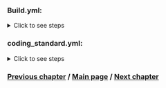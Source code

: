 ### Build.yml:
<details>
   <summary>Click to see steps</summary>

   1. Setup PHP
      <details>
         <summary>Click for code</summary>
   
      ```YML
           -
              name: Setup PHP
              uses: shivammathur/setup-php@v2
              with:
                php-version: "${{ matrix.php }}"
                extensions: intl
                tools: flex, symfony
                coverage: none
      ```
      </details>
   
   2. Setup Node
      <details>
         <summary>Click for code</summary>
   
      ```YML
          -
            name: Setup Node
            uses: actions/setup-node@v4
            with:
              node-version: "${{ matrix.node }}"
      ```
      </details>
   
   3. Shutdown default MySQL
       <details>
         <summary>Click for code</summary>
   
      ```YML
          -
            name: Shutdown default MySQL
            run: sudo service mysql stop
      ```
      </details>
   
   4. Setup MySQL
      <details>
         <summary>Click for code</summary>
   
      ```YML
          -
            name: Setup MySQL
            uses: mirromutth/mysql-action@v1.1
            with:
              mysql version: "${{ matrix.mysql }}"
              mysql root password: "root"
      ```
      </details>
   
   5. Output PHP version for Symfony CLI
      <details>
         <summary>Click for code</summary>
   
      ```YML
          -
            name: Output PHP version for Symfony CLI
            run: php -v | head -n 1 | awk '{ print $2 }' > .php-version
      ```
      </details>

   6. Install certificates
      <details>
         <summary>Click for code</summary>
   
      ```YML
          -
            name: Install certificates
            run: symfony server:ca:install
      ```
      </details>
   
   7. Run Chrome Headless
      <details>
         <summary>Click for code</summary>
   
      ```YML
         -
            name: Run Chrome Headless
            run: google-chrome-stable --enable-automation --disable-background-networking --no-default-browser-check --no-first-run --disable-popup-blocking --disable-default-apps --allow-insecure-localhost --disable-translate --disable-extensions --no-sandbox --enable-features=Metal --headless --remote-debugging-port=9222 --window-size=2880,1800 --proxy-server='direct://' --proxy-bypass-list='*' http://127.0.0.1 > /dev/null 2>&1 &
      ```
      </details>
   
   8. Run webserver
      <details>
         <summary>Click for code</summary>
   
      ```YML
          -
            name: Run webserver
            run: (cd tests/Application && symfony server:start --port=8080 --dir=public --daemon)
      ```
      </details>

   9. Get Composer cache directory
      <details>
         <summary>Click for code</summary>
   
      ```YML
           -
             name: Get Composer cache directory
             id: composer-cache
             run: echo "dir=$(composer config cache-files-dir)" >> $GITHUB_OUTPUT
      ```
      </details>
   
   10. Cache Composer
       <details>
          <summary>Click for code</summary>
   
       ```YML
           -
             name: Cache Composer
             uses: actions/cache@v4
             with:
               path: ${{ steps.composer-cache.outputs.dir }}
               key: ${{ runner.os }}-php-${{ matrix.php }}-composer-${{ hashFiles('**/composer.json **/composer.lock') }}
               restore-keys: |
                  ${{ runner.os }}-php-${{ matrix.php }}-composer-
       ```
       </details>
   
   11. Restrict Sylius version
       <details>
          <summary>Click for code</summary>
   
       ```YML
           -
             name: Restrict Sylius version
             if: matrix.sylius != ''
             run: composer require "sylius/sylius:${{ matrix.sylius }}" --no-update --no-scripts --no-interaction
   
       ```
       </details>
   
   12. Install PHP dependencies
       <details>
          <summary>Click for code</summary>
   
       ```YML
           -
             name: Install PHP dependencies
             run: composer install --no-interaction
             env:
                 SYMFONY_REQUIRE: ${{ matrix.symfony }}
       ```
       </details>
   
   13. Install Behat driver
       <details>
          <summary>Click for code</summary>
   
       ```YML
           -
            name: Install Behat driver
            run: vendor/bin/bdi browser:google-chrome drivers
       ```
       </details>
   
   14. Get Yarn cache directory
       <details>
          <summary>Click for code</summary>
   
       ```YML
           -
             name: Get Yarn cache directory
             id: yarn-cache
             run: echo "dir=$(yarn cache dir)" >> $GITHUB_OUTPUT
       ```
       </details>
   
   15. Cache Yarn
       <details>
           <summary>Click for code</summary>
   
       ```YML
           -
             name: Cache Yarn
             uses: actions/cache@v4
             with:
               path: ${{ steps.yarn-cache.outputs.dir }}
               key: ${{ runner.os }}-node-${{ matrix.node }}-yarn-${{ hashFiles('**/package.json **/yarn.lock') }}
               restore-keys: |
                 ${{ runner.os }}-node-${{ matrix.node }}-yarn-
       ```
       </details>  
   
   16. Install JS dependencies
       <details>
           <summary>Click for code</summary>
   
       ```YML
           -
             name: Install JS dependencies
             run: |
               (cd tests/Application && yarn install)
       ```
       </details>  
   
   17. Prepare test application database
       <details>
           <summary>Click for code</summary>
   
       ```YML
          -
             name: Prepare test application database
             run: |
               (cd tests/Application && bin/console doctrine:database:create -vvv)
               (cd tests/Application && bin/console doctrine:migrations:migrate -n -vvv -q)
       ```
       </details>  
   
   18. Prepare test application assets
       <details>
           <summary>Click for code</summary>
   
       ```YML
           -
             name: Prepare test application assets
             run: |
               (cd tests/Application && bin/console assets:install public -vvv)
               (cd tests/Application && yarn build:prod)
       ```
       </details>  
   
   19. Prepare test application cache
       <details>
           <summary>Click for code</summary>
   
       ```YML
           -
             name: Prepare test application cache
             run: (cd tests/Application && bin/console cache:warmup -vvv)
       ```
       </details>  
   
   20. Load fixtures in test application
       <details>
           <summary>Click for code</summary>
   
       ```YML
           -
             name: Load fixtures in test application
             run: (cd tests/Application && bin/console sylius:fixtures:load -n)
       ```
       </details>  
   
   21. Validate composer.json
       <details>
           <summary>Click for code</summary>
   
       ```YML
           -
             name: Validate composer.json
             run: composer validate --ansi --strict
       ```
       </details>  
   
   22. Validate database schema
       <details>
           <summary>Click for code</summary>
   
       ```YML
           -
             name: Validate database schema
             run: (cd tests/Application && bin/console doctrine:schema:validate)
       ```
       </details>  
   
   23. Run PHPSpec
       <details>
           <summary>Click for code</summary>
   
       ```YML
           -
             name: Run PHPSpec
             run: vendor/bin/phpspec run --ansi -f progress --no-interaction
       ```
       </details>  
   
   24. Run PHPUnit
       <details>
           <summary>Click for code</summary>
   
       ```YML
          -
             name: Run PHPUnit
             run: vendor/bin/phpunit --colors=always
       ```
       </details>  
   
   25. Run Behat
       <details>
           <summary>Click for code</summary>
   
       ```YML
           -
             name: Run Behat
             run: vendor/bin/behat --colors --strict -vvv --no-interaction -f progress  || vendor/bin/behat --colors --strict -vvv --no-interaction -f progress --rerun
       ```
       </details>
   
   26. Upload Behat logs
       <details>
           <summary>Click for code</summary>
   
       ```YML
           -
             name: Upload Behat logs
             uses: actions/upload-artifact@v3
             if: failure()
             with:
               name: Behat logs
               path: etc/build/
               if-no-files-found: ignore
       ```
       </details> 
   
   27. Failed build Slack notification
       <details>
           <summary>Click for code</summary>
   
       ```YML
            -
               name: Failed build Slack notification
               uses: rtCamp/action-slack-notify@v2
               if: ${{ failure() && (GithubBuilds.ref == 'refs/heads/main' || GithubBuilds.ref == 'refs/heads/master') }}
               env:
                 SLACK_CHANNEL: ${{ secrets.FAILED_BUILD_SLACK_CHANNEL }}
                 SLACK_COLOR: ${{ job.status }}
                 SLACK_ICON: https://github.com/rtCamp.png?size=48
                 SLACK_MESSAGE: ':x:'
                 SLACK_TITLE: Failed build on ${{ GithubBuilds.event.repository.name }} repository
                 SLACK_USERNAME: ${{ secrets.FAILED_BUILD_SLACK_USERNAME }}
                 SLACK_WEBHOOK: ${{ secrets.FAILED_BUILD_SLACK_WEBHOOK }}
       ```
       </details>  
</details>

### coding_standard.yml:
<details>
   <summary>Click to see steps</summary>

1. Setup PHP
   <details>
      <summary>Click for code</summary>

   ```yaml
   - name: Setup PHP
     uses: shivammathur/setup-php@v2
     with:
       php-version: "${{ matrix.php }}"
       extensions: intl
       tools: flex, symfony
       coverage: none
   ```
   </details>

2. Get Composer cache directory
   <details>
      <summary>Click for code</summary>

   ```yaml
   - name: Get Composer cache directory
     id: composer-cache
     run: echo "::set-output name=dir::$(composer config cache-files-dir)"
   ```
   </details>

3. Cache Composer
   <details>
      <summary>Click for code</summary>

   ```yaml
   - name: Cache Composer
     uses: actions/cache@v2
     with:
       path: ${{ steps.composer-cache.outputs.dir }}
       key: ${{ runner.os }}-php-${{ matrix.php }}-composer-${{ hashFiles('**/composer.json **/composer.lock') }}
       restore-keys: |
         ${{ runner.os }}-php-${{ matrix.php }}-composer-
   ```
   </details>

4. Restrict Symfony version
   <details>
      <summary>Click for code</summary>

   ```yaml
   - name: Restrict Symfony version
     if: matrix.symfony != ''
     run: |
       composer global config --no-plugins allow-plugins.symfony/flex true
       composer global require --no-progress --no-scripts --no-plugins "symfony/flex:^1.10"
       composer config extra.symfony.require "${{ matrix.symfony }}"
   ```
   </details>

5. Restrict Sylius version
   <details>
      <summary>Click for code</summary>

   ```yaml
   - name: Restrict Sylius version
     if: matrix.sylius != ''
     run: composer require "sylius/sylius:${{ matrix.sylius }}" --no-update --no-scripts --no-interaction
   ```
   </details>

6. Install PHP dependencies
   <details>
      <summary>Click for code</summary>

   ```yaml
   - name: Install PHP dependencies
     run: composer install --no-interaction
   ```
   </details>

7. Run PHPStan in src directory
   <details>
      <summary>Click for code</summary>

   ```yaml
   - name: Run PHPStan src dir
     run: vendor/bin/phpstan analyse -c phpstan.neon -l 8 src/
   ```
   </details>

8. Run PHPStan in spec directory
   <details>
      <summary>Click for code</summary>

   ```yaml
   - name: Run PHPStan spec dir
     run: vendor/bin/phpstan analyse -c phpstan.neon -l 6 spec/
   ```
   </details>

9. Run ECS
   <details>
      <summary>Click for code</summary>

   ```yaml
   - name: Run ECS
     run: vendor/bin/ecs
   ```
   </details>

10. Failed build Slack notification
    <details>
      <summary>Click for code</summary>

    ```yaml
    - name: Failed build Slack notification
      uses: rtCamp/action-slack-notify@v2
      if: ${{ failure() && (github.ref == 'refs/heads/main' || github.ref == 'refs/heads/master') }}
      env:
        SLACK_CHANNEL: ${{ secrets.FAILED_BUILD_SLACK_CHANNEL }}
        SLACK_COLOR: ${{ job.status }}
        SLACK_ICON: https://github.com/rtCamp.png?size=48
        SLACK_MESSAGE: ':x:'
        SLACK_TITLE: Failed build on ${{ github.event.repository.name }} repository
        SLACK_USERNAME: ${{ secrets.FAILED_BUILD_SLACK_USERNAME }}
        SLACK_WEBHOOK: ${{ secrets.FAILED_BUILD_SLACK_WEBHOOK }}
    ```
</details>

</details>


### [Previous chapter](./3_JobsAndStrategySubchapter.md) / [Main page](../../README.md) / [Next chapter](./5_ExampleBuildsSubchapter.md)